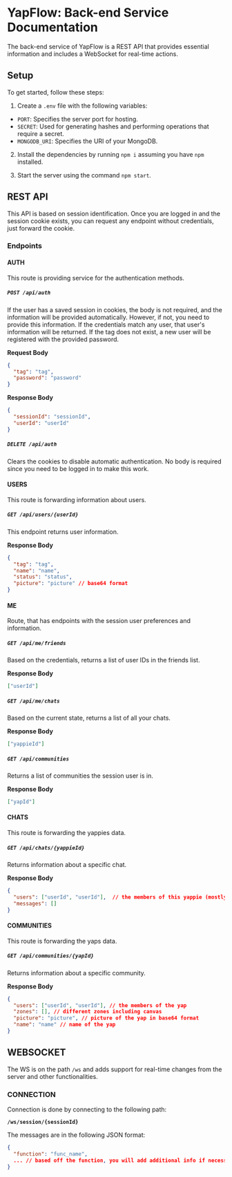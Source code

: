 # YapFlow: Back-end Service Documentation

The back-end service of YapFlow is a REST API that provides essential information and includes a WebSocket for real-time actions.

## Setup

To get started, follow these steps:

1. Create a `.env` file with the following variables:
  - `PORT`: Specifies the server port for hosting.
  - `SECRET`: Used for generating hashes and performing operations that require a secret.
  - `MONGODB_URI`: Specifies the URI of your MongoDB.

2. Install the dependencies by running `npm i` assuming you have `npm` installed.

3. Start the server using the command `npm start`.

## REST API

This API is based on session identification. Once you are logged in and the session cookie exists, you can request any endpoint without credentials, just forward the cookie.

### Endpoints

#### AUTH

This route is providing service for the authentication methods.

##### `POST /api/auth`

If the user has a saved session in cookies, the body is not required, and the information will be provided automatically. However, if not, you need to provide this information. If the credentials match any user, that user's information will be returned. If the tag does not exist, a new user will be registered with the provided password.

**Request Body**
```json
{
  "tag": "tag",
  "password": "password"
}
```

**Response Body**
```json
{
  "sessionId": "sessionId",
  "userId": "userId"
}
```

##### `DELETE /api/auth`

Clears the cookies to disable automatic authentication. No body is required since you need to be logged in to make this work.

#### USERS

This route is forwarding information about users.

##### `GET /api/users/{userId}`

This endpoint returns user information.

**Response Body**

```json
{
  "tag": "tag",
  "name": "name",
  "status": "status",
  "picture": "picture" // base64 format
}
```

#### ME

Route, that has endpoints with the session user preferences and information.

##### `GET /api/me/friends`

Based on the credentials, returns a list of user IDs in the friends list.

**Response Body**

```json
["userId"]
```
##### `GET /api/me/chats`

Based on the current state, returns a list of all your chats.

**Response Body**

```json
["yappieId"]
```

##### `GET /api/communities`

Returns a list of communities the session user is in.

**Response Body**

```json
["yapId"]
```

#### CHATS

This route is forwarding the yappies data.

##### `GET /api/chats/{yappieId}`

Returns information about a specific chat.

**Response Body**

```json
{
  "users": ["userId", "userId"],  // the members of this yappie (mostly the session user and the friend)
  "messages": []
}
```

#### COMMUNITIES

This route is forwarding the yaps data.

##### `GET /api/communities/{yapId}`

Returns information about a specific community.

**Response Body**

```json
{
  "users": ["userId", "userId"], // the members of the yap
  "zones": [], // different zones including canvas
  "picture": "picture", // picture of the yap in base64 format
  "name": "name" // name of the yap
}
```

## WEBSOCKET

The WS is on the path `/ws` and adds support for real-time changes from the server and other functionalities.

### CONNECTION

Connection is done by connecting to the following path:

**`/ws/session/{sessionId}`**

The messages are in the following JSON format:

```json
{
  "function": "func_name",
  ... // based off the function, you will add additional info if necessary
}
```